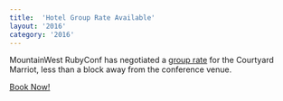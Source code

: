 ```yaml
---
title:  'Hotel Group Rate Available'
layout: '2016'
category: '2016'
---
```

MountainWest RubyConf has negotiated a [group rate](/2016/hotel) for the Courtyard Marriot, less than a block away from the conference venue.

<p><a class="button button_size_large" href="http://www.marriott.com/meeting-event-hotels/group-corporate-travel/groupCorp.mi?resLinkData=Mountain%20West%20Ruby%20Conference%5Eslccd%60MWRMWRA%7CMWRMWRB%60179.00%60USD%60false%602%603/20/16%603/23/16%602/28/16&app=resvlink&stop_mobi=yes" onclick="window.open(this.href,  null, 'height=800, width=680, toolbar=0, location=0, status=1, scrollbars=1, resizable=1'); return false">Book Now!</a></p>
